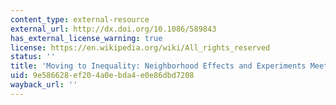 ```yaml
---
content_type: external-resource
external_url: http://dx.doi.org/10.1086/589843
has_external_license_warning: true
license: https://en.wikipedia.org/wiki/All_rights_reserved
status: ''
title: 'Moving to Inequality: Neighborhood Effects and Experiments Meet Social Structure'
uid: 9e586628-ef20-4a0e-bda4-e0e86dbd7208
wayback_url: ''
---
```


